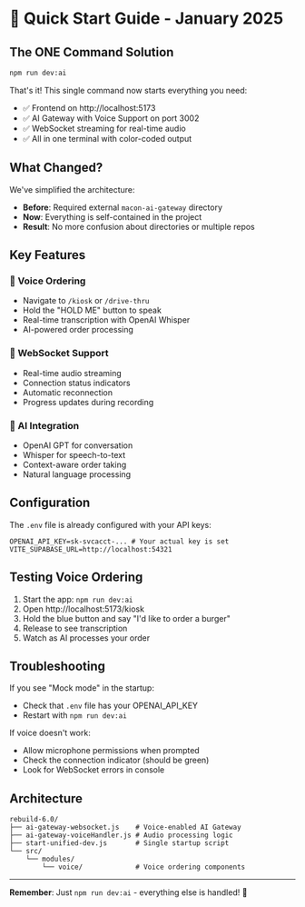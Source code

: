 # 🚀 Quick Start Guide - January 2025

## The ONE Command Solution

```bash
npm run dev:ai
```

That's it! This single command now starts everything you need:
- ✅ Frontend on http://localhost:5173
- ✅ AI Gateway with Voice Support on port 3002
- ✅ WebSocket streaming for real-time audio
- ✅ All in one terminal with color-coded output

## What Changed?

We've simplified the architecture:
- **Before**: Required external `macon-ai-gateway` directory
- **Now**: Everything is self-contained in the project
- **Result**: No more confusion about directories or multiple repos

## Key Features

### 🎤 Voice Ordering
- Navigate to `/kiosk` or `/drive-thru`
- Hold the "HOLD ME" button to speak
- Real-time transcription with OpenAI Whisper
- AI-powered order processing

### 🔌 WebSocket Support
- Real-time audio streaming
- Connection status indicators
- Automatic reconnection
- Progress updates during recording

### 🤖 AI Integration
- OpenAI GPT for conversation
- Whisper for speech-to-text
- Context-aware order taking
- Natural language processing

## Configuration

The `.env` file is already configured with your API keys:
```env
OPENAI_API_KEY=sk-svcacct-... # Your actual key is set
VITE_SUPABASE_URL=http://localhost:54321
```

## Testing Voice Ordering

1. Start the app: `npm run dev:ai`
2. Open http://localhost:5173/kiosk
3. Hold the blue button and say "I'd like to order a burger"
4. Release to see transcription
5. Watch as AI processes your order

## Troubleshooting

If you see "Mock mode" in the startup:
- Check that `.env` file has your OPENAI_API_KEY
- Restart with `npm run dev:ai`

If voice doesn't work:
- Allow microphone permissions when prompted
- Check the connection indicator (should be green)
- Look for WebSocket errors in console

## Architecture

```
rebuild-6.0/
├── ai-gateway-websocket.js    # Voice-enabled AI Gateway
├── ai-gateway-voiceHandler.js # Audio processing logic
├── start-unified-dev.js       # Single startup script
└── src/
    └── modules/
        └── voice/             # Voice ordering components
```

---

**Remember**: Just `npm run dev:ai` - everything else is handled! 🎉